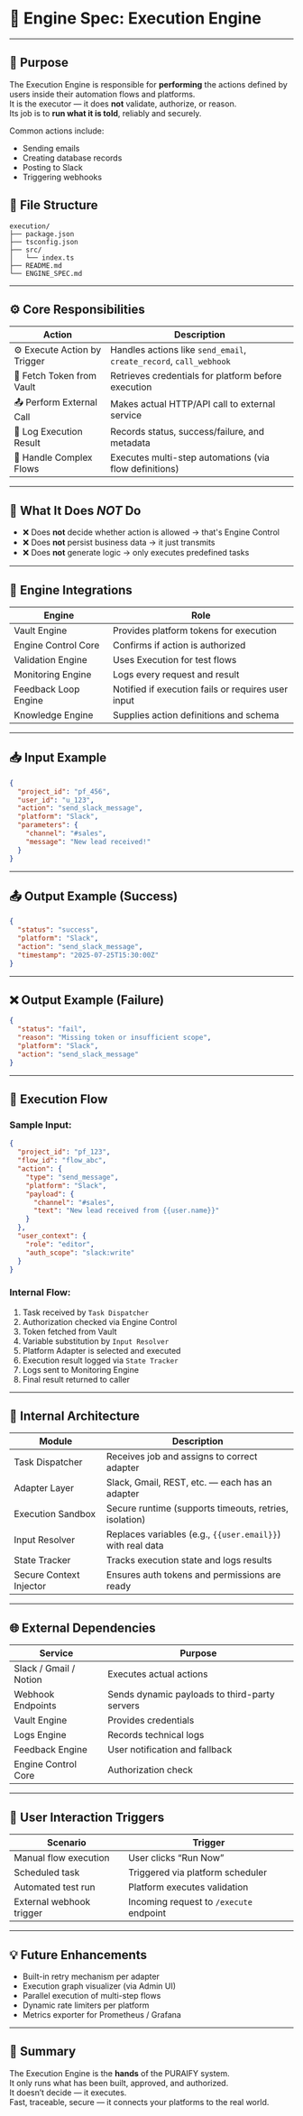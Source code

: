 # 🧠 Engine Spec: Execution Engine

---

## 🎯 Purpose

The Execution Engine is responsible for **performing** the actions defined by users inside their automation flows and platforms.  
It is the executor — it does **not** validate, authorize, or reason.  
Its job is to **run what it is told**, reliably and securely.

Common actions include:
- Sending emails
- Creating database records
- Posting to Slack
- Triggering webhooks

## 📁 File Structure

```text
execution/
├── package.json
├── tsconfig.json
├── src/
│   └── index.ts
├── README.md
└── ENGINE_SPEC.md
```

---

## ⚙️ Core Responsibilities

| Action                       | Description |
|------------------------------|-------------|
| ⚙️ Execute Action by Trigger | Handles actions like `send_email`, `create_record`, `call_webhook` |
| 🔐 Fetch Token from Vault    | Retrieves credentials for platform before execution |
| 📤 Perform External Call     | Makes actual HTTP/API call to external service |
| 🧾 Log Execution Result      | Records status, success/failure, and metadata |
| 🧪 Handle Complex Flows      | Executes multi-step automations (via flow definitions) |

---

## 🚫 What It Does *NOT* Do

- ❌ Does **not** decide whether action is allowed → that's Engine Control
- ❌ Does **not** persist business data → it just transmits
- ❌ Does **not** generate logic → only executes predefined tasks

---

## 🔗 Engine Integrations

| Engine               | Role |
|----------------------|------|
| Vault Engine         | Provides platform tokens for execution |
| Engine Control Core  | Confirms if action is authorized |
| Validation Engine    | Uses Execution for test flows |
| Monitoring Engine    | Logs every request and result |
| Feedback Loop Engine | Notified if execution fails or requires user input |
| Knowledge Engine     | Supplies action definitions and schema |

---

## 📥 Input Example

```json
{
  "project_id": "pf_456",
  "user_id": "u_123",
  "action": "send_slack_message",
  "platform": "Slack",
  "parameters": {
    "channel": "#sales",
    "message": "New lead received!"
  }
}
```

---

## 📤 Output Example (Success)

```json
{
  "status": "success",
  "platform": "Slack",
  "action": "send_slack_message",
  "timestamp": "2025-07-25T15:30:00Z"
}
```

---

## ❌ Output Example (Failure)

```json
{
  "status": "fail",
  "reason": "Missing token or insufficient scope",
  "platform": "Slack",
  "action": "send_slack_message"
}
```

---

## 🔄 Execution Flow

### Sample Input:

```json
{
  "project_id": "pf_123",
  "flow_id": "flow_abc",
  "action": {
    "type": "send_message",
    "platform": "Slack",
    "payload": {
      "channel": "#sales",
      "text": "New lead received from {{user.name}}"
    }
  },
  "user_context": {
    "role": "editor",
    "auth_scope": "slack:write"
  }
}
```

### Internal Flow:

1. Task received by `Task Dispatcher`
2. Authorization checked via Engine Control
3. Token fetched from Vault
4. Variable substitution by `Input Resolver`
5. Platform Adapter is selected and executed
6. Execution result logged via `State Tracker`
7. Logs sent to Monitoring Engine
8. Final result returned to caller

---

## 🧱 Internal Architecture

| Module                  | Description |
|-------------------------|-------------|
| Task Dispatcher         | Receives job and assigns to correct adapter |
| Adapter Layer           | Slack, Gmail, REST, etc. — each has an adapter |
| Execution Sandbox       | Secure runtime (supports timeouts, retries, isolation) |
| Input Resolver          | Replaces variables (e.g., `{{user.email}}`) with real data |
| State Tracker           | Tracks execution state and logs results |
| Secure Context Injector | Ensures auth tokens and permissions are ready |

---

## 🌐 External Dependencies

| Service                  | Purpose |
|--------------------------|---------|
| Slack / Gmail / Notion   | Executes actual actions |
| Webhook Endpoints        | Sends dynamic payloads to third-party servers |
| Vault Engine             | Provides credentials |
| Logs Engine              | Records technical logs |
| Feedback Engine          | User notification and fallback |
| Engine Control Core      | Authorization check |

---

## 👥 User Interaction Triggers

| Scenario                  | Trigger |
|---------------------------|---------|
| Manual flow execution     | User clicks “Run Now” |
| Scheduled task            | Triggered via platform scheduler |
| Automated test run        | Platform executes validation |
| External webhook trigger  | Incoming request to `/execute` endpoint |

---

## 💡 Future Enhancements

- Built-in retry mechanism per adapter
- Execution graph visualizer (via Admin UI)
- Parallel execution of multi-step flows
- Dynamic rate limiters per platform
- Metrics exporter for Prometheus / Grafana

---

## 🧠 Summary

The Execution Engine is the **hands** of the PURAIFY system.  
It only runs what has been built, approved, and authorized.  
It doesn’t decide — it executes.  
Fast, traceable, secure — it connects your platforms to the real world.
